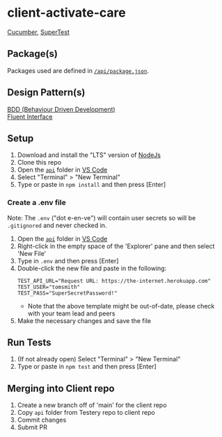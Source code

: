 # client-activate-care
[Cucumber](https://cucumber.io/), [SuperTest](https://www.npmjs.com/package/supertest)

## Package(s)
Packages used are defined in [`/api/package.json`](/bdd/api/package.json).

## Design Pattern(s)
[BDD (Behaviour Driven Development)](https://en.wikipedia.org/wiki/Behavior-driven_development) </br>
[Fluent Interface](https://en.wikipedia.org/wiki/Fluent_interface) </br>

## Setup
1. Download and install the "LTS" version of [NodeJs](https://nodejs.org/en/)
1. Clone this repo
1. Open the [`api`](/api) folder in [VS Code](https://code.visualstudio.com/)
1. Select "Terminal" > "New Terminal"
1. Type or paste in `npm install` and then press [Enter]

### Create a .env file
Note: The `.env` ("dot e-en-ve") will contain user secrets so will be `.gitignored` and never checked in.
1. Open the [`api`](/api) folder in [VS Code](https://code.visualstudio.com/)
1. Right-click in the empty space of the 'Explorer' pane and then select 'New File'
1. Type in `.env` and then press [Enter]
1. Double-click the new file and paste in the following:
   ```
   TEST_API_URL="Request URL: https://the-internet.herokuapp.com"
   TEST_USER="tomsmith"
   TEST_PASS="SuperSecretPassword!"
   ```
   * Note that the above template might be out-of-date, please check with your team lead and peers
1. Make the necessary changes and save the file

## Run Tests
1. (If not already open) Select "Terminal" > "New Terminal"
1. Type or paste in `npm test` and then press [Enter]

## Merging into Client repo
1. Create a new branch off of 'main' for the client repo
1. Copy `api` folder from Testery repo to client repo
1. Commit changes
1. Submit PR
